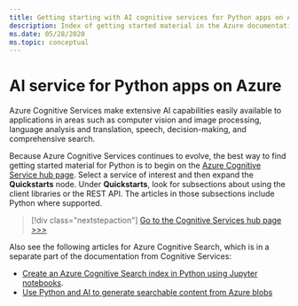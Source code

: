 ```yaml
---
title: Getting starting with AI cognitive services for Python apps on Azure
description: Index of getting started material in the Azure documentation for AI cognitive services for Python apps.
ms.date: 05/28/2020
ms.topic: conceptual
---
```


# AI service for Python apps on Azure

Azure Cognitive Services make extensive AI capabilities easily available to applications in areas such as computer vision and image processing, language analysis and translation, speech, decision-making, and comprehensive search.

Because Azure Cognitive Services continues to evolve, the best way to find getting started material for Python is to begin on the [Azure Cognitive Service hub page](/azure/cognitive-services/). Select a service of interest and then expand the **Quickstarts** node. Under **Quickstarts**, look for subsections about using the client libraries or the REST API. The articles in those subsections include Python where supported.

> [!div class="nextstepaction"]
> [Go to the Cognitive Services hub page >>>](/azure/cognitive-services/)

Also see the following articles for Azure Cognitive Search, which is in a separate part of the documentation from Cognitive Services:

- [Create an Azure Cognitive Search index in Python using Jupyter notebooks](/azure/search/search-get-started-python).
- [Use Python and AI to generate searchable content from Azure blobs](/azure/search/cognitive-search-tutorial-blob-python)

